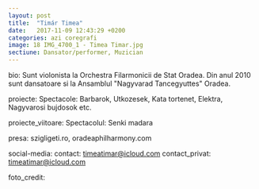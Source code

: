 ```yaml
---
layout: post
title:  "Timár Timea"
date:   2017-11-09 12:43:29 +0200
categories: azi coregrafi
image: 18 IMG_4700_1 - Timea Timar.jpg
sectiune: Dansator/performer, Muzician
---
```

bio: Sunt violonista la Orchestra Filarmonicii de Stat Oradea. Din anul 2010 sunt  dansatoare si la Ansamblul "Nagyvarad Tancegyuttes" Oradea.

proiecte: Spectacole: Barbarok, Utkozesek, Kata tortenet, Elektra, Nagyvarosi bujdosok etc.

proiecte_viitoare: Spectacolul: Senki madara

presa: szigligeti.ro, oradeaphilharmony.com

social-media: 
contact: timeatimar@icloud.com
contact_privat: timeatimar@icloud.com

foto_credit: 
